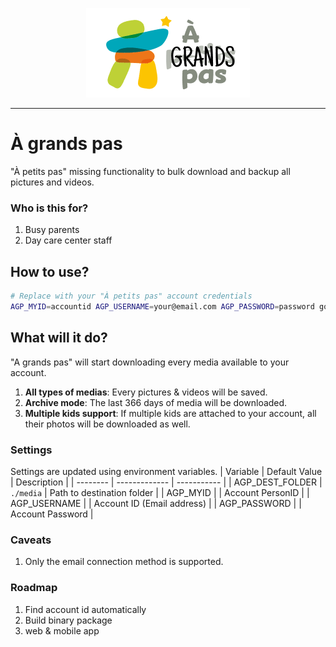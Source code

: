 <p align="center">
    <picture>
      <source media="(prefers-color-scheme: dark)" srcset="./logo-AGP.png">
      <img alt="a grands pas logo" src="./logo-AGP.png">
    </picture>
</p>

---

# À grands pas

"À petits pas" missing functionality to bulk download and backup all pictures and videos.

### Who is this for?
1. Busy parents
2. Day care center staff 

## How to use?
```bash
# Replace with your "À petits pas" account credentials
AGP_MYID=accountid AGP_USERNAME=your@email.com AGP_PASSWORD=password go run .
```

## What will it do?
"A grands pas" will start downloading every media available to your account.
1. **All types of medias**: Every pictures & videos will be saved.
2. **Archive mode**: The last 366 days of media will be downloaded.
3. **Multiple kids support**: If multiple kids are attached to your account, all their photos will be downloaded as well.

### Settings 
Settings are updated using environment variables.
| Variable | Default Value | Description |
| -------- | ------------- | ----------- |
| AGP_DEST_FOLDER | `./media` | Path to destination folder |
| AGP_MYID |  | Account PersonID |
| AGP_USERNAME |  | Account ID (Email address) |
| AGP_PASSWORD |  | Account Password |
 

### Caveats
1. Only the email connection method is supported.

### Roadmap
1. Find account id automatically
2. Build binary package
3. web & mobile app